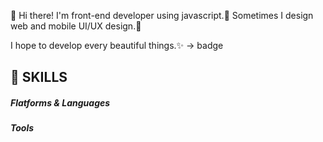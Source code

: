 👋 Hi there!
I'm front-end developer using javascript.📑
Sometimes I design web and mobile UI/UX design.🎨

I hope to develop every beautiful things.✨
-> badge



## 💪 SKILLS
##### Flatforms & Languages


##### Tools


